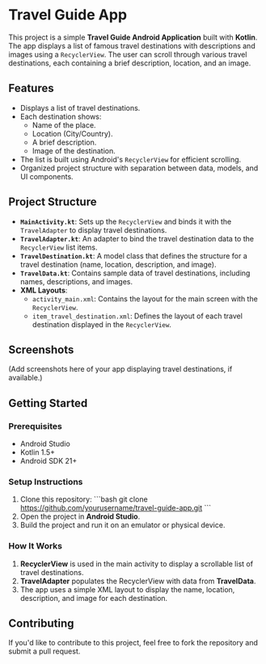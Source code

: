 
# Travel Guide App

This project is a simple **Travel Guide Android Application** built with **Kotlin**. The app displays a list of famous travel destinations with descriptions and images using a `RecyclerView`. The user can scroll through various travel destinations, each containing a brief description, location, and an image.

## Features
- Displays a list of travel destinations.
- Each destination shows:
  - Name of the place.
  - Location (City/Country).
  - A brief description.
  - Image of the destination.
- The list is built using Android's `RecyclerView` for efficient scrolling.
- Organized project structure with separation between data, models, and UI components.

## Project Structure
- **`MainActivity.kt`**: Sets up the `RecyclerView` and binds it with the `TravelAdapter` to display travel destinations.
- **`TravelAdapter.kt`**: An adapter to bind the travel destination data to the `RecyclerView` list items.
- **`TravelDestination.kt`**: A model class that defines the structure for a travel destination (name, location, description, and image).
- **`TravelData.kt`**: Contains sample data of travel destinations, including names, descriptions, and images.
- **XML Layouts**:
  - `activity_main.xml`: Contains the layout for the main screen with the `RecyclerView`.
  - `item_travel_destination.xml`: Defines the layout of each travel destination displayed in the `RecyclerView`.

## Screenshots
(Add screenshots here of your app displaying travel destinations, if available.)

## Getting Started

### Prerequisites
- Android Studio
- Kotlin 1.5+
- Android SDK 21+

### Setup Instructions
1. Clone this repository:
   \`\`\`bash
   git clone https://github.com/yourusername/travel-guide-app.git
   \`\`\`
2. Open the project in **Android Studio**.
3. Build the project and run it on an emulator or physical device.

### How It Works
1. **RecyclerView** is used in the main activity to display a scrollable list of travel destinations.
2. **TravelAdapter** populates the RecyclerView with data from **TravelData**.
3. The app uses a simple XML layout to display the name, location, description, and image for each destination.

### 

## Contributing
If you'd like to contribute to this project, feel free to fork the repository and submit a pull request.
